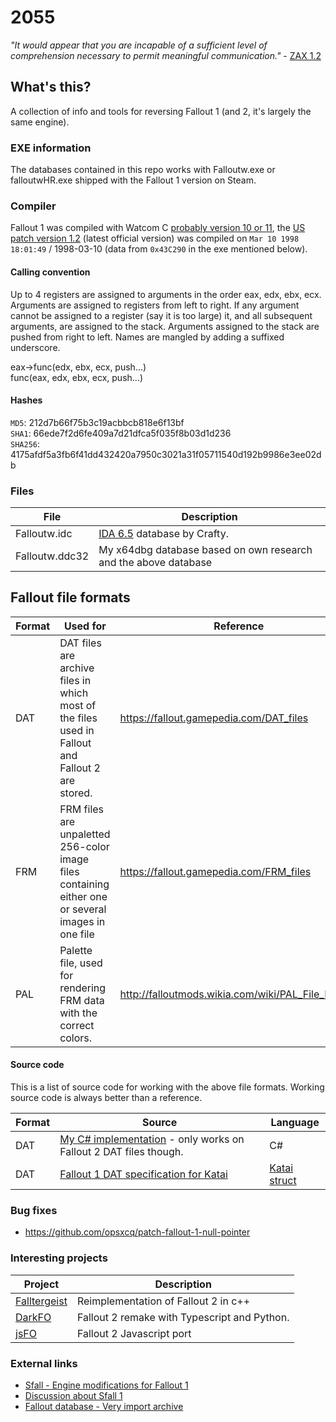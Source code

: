 # 2055
*"It would appear that you are incapable of a sufficient level of comprehension necessary to permit meaningful communication."* - [ZAX 1.2](https://fallout.gamepedia.com/ZAX_1.2)

## What's this?
A collection of info and tools for reversing Fallout 1 (and 2, it's largely the same engine).

### EXE information
The databases contained in this repo works with Falloutw.exe or falloutwHR.exe shipped with the Fallout 1 version on Steam.

### Compiler
Fallout 1 was compiled with Watcom C [probably version 10 or 11](https://en.wikipedia.org/wiki/Watcom_C/C%2B%2B#Release_history), the [US patch version 1.2](http://www.nma-fallout.com/resources/fallout-v-1-2-patch-by-teamx-unofficial.54/) (latest official version) was compiled on `Mar 10 1998 18:01:49` / 1998-03-10 (data from `0x43C290` in the exe mentioned below).

#### Calling convention
Up to 4 registers are assigned to arguments in the order eax, edx, ebx, ecx. Arguments are assigned to registers from left to right. If any argument cannot be assigned to a register (say it is too large) it, and all subsequent arguments, are assigned to the stack. Arguments assigned to the stack are pushed from right to left. Names are mangled by adding a suffixed underscore.

eax->func(edx, ebx, ecx, push...)<br>
func(eax, edx, ebx, ecx, push...)

#### Hashes
`MD5`: 212d7b66f75b3c19acbbcb818e6f13bf<br>
`SHA1`:   66ede7f2d6fe409a7d21dfca5f035f8b03d1d236<br>
`SHA256`: 4175afdf5a3fb6f41dd432420a7950c3021a31f05711540d192b9986e3ee02db

### Files
| File               | Description   |
| -------------      | ------------- |
| Falloutw.idc       | [IDA 6.5](https://www.hex-rays.com/products/ida/6.5/index.shtml) database by Crafty.
| Falloutw.ddc32     | My x64dbg database based on own research and the above database

## Fallout file formats
| Format             | Used for      | Reference
| -------------      | ------------- | ----------
| DAT                | DAT files are archive files in which most of the files used in Fallout and Fallout 2 are stored.   | https://fallout.gamepedia.com/DAT_files
| FRM                | FRM files are unpaletted 256-color image files containing either one or several images in one file | https://fallout.gamepedia.com/FRM_files
| PAL                | Palette file, used for rendering FRM data with the correct colors.                                 | http://falloutmods.wikia.com/wiki/PAL_File_Format

#### Source code ####
This is a list of source code for working with the above file formats. Working source code is always better than a reference.

| Format             | Source         | Language
| -------------      | -------------- | -------
| DAT                | [My C# implementation](https://github.com/rotators/tools/tree/master/DATLib) - only works on Fallout 2 DAT files though. | C#
| DAT                | [Fallout 1 DAT specification for Katai](https://github.com/kaitai-io/kaitai_struct_formats/blob/master/game/fallout_dat.ksy) | [Katai struct](http://formats.kaitai.io/fallout_dat/index.html)

### Bug fixes
* https://github.com/opsxcq/patch-fallout-1-null-pointer

### Interesting projects
| Project            | Description 
| -------------      | ------------- |
| [Falltergeist](https://github.com/falltergeist/) | Reimplementation of Fallout 2 in c++
| [DarkFO](https://github.com/darkf/darkfo)        | Fallout 2 remake with Typescript and Python.
| [jsFO](https://github.com/ajxs/jsFO)             | Fallout 2 Javascript port

### External links
* [Sfall - Engine modifications for Fallout 1](https://github.com/Sduibek/sfall_1)
* [Discussion about Sfall 1](http://fforum.kochegarov.com/index.php?showtopic=29288)
* [Fallout database - Very import archive](http://www.nma-fallout.com/threads/fallout-database.200205/)
